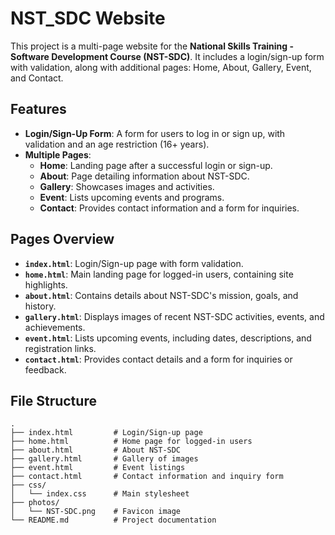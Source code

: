 # NST_SDC Website

This project is a multi-page website for the **National Skills Training - Software Development Course (NST-SDC)**. It includes a login/sign-up form with validation, along with additional pages: Home, About, Gallery, Event, and Contact.

## Features

- **Login/Sign-Up Form**: A form for users to log in or sign up, with validation and an age restriction (16+ years).
- **Multiple Pages**:
  - **Home**: Landing page after a successful login or sign-up.
  - **About**: Page detailing information about NST-SDC.
  - **Gallery**: Showcases images and activities.
  - **Event**: Lists upcoming events and programs.
  - **Contact**: Provides contact information and a form for inquiries.

## Pages Overview

- **`index.html`**: Login/Sign-up page with form validation.
- **`home.html`**: Main landing page for logged-in users, containing site highlights.
- **`about.html`**: Contains details about NST-SDC's mission, goals, and history.
- **`gallery.html`**: Displays images of recent NST-SDC activities, events, and achievements.
- **`event.html`**: Lists upcoming events, including dates, descriptions, and registration links.
- **`contact.html`**: Provides contact details and a form for inquiries or feedback.

## File Structure

```plaintext
.
├── index.html         # Login/Sign-up page
├── home.html          # Home page for logged-in users
├── about.html         # About NST-SDC
├── gallery.html       # Gallery of images
├── event.html         # Event listings
├── contact.html       # Contact information and inquiry form
├── css/
│   └── index.css      # Main stylesheet
├── photos/
│   └── NST-SDC.png    # Favicon image
└── README.md          # Project documentation
